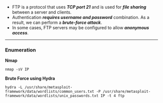 - FTP is a protocol that uses ***TCP port 21*** and is used for ***file sharing*** between a server and clients. 
- Authentication ***requires username and password*** combination. As a result, we can perform a ***brute-force attack***.
- In some cases, FTP servers may be configured to allow ***anonymous access***.

***

### Enumeration
**Nmap**
```
nmap -sV IP
```

**Brute Force using Hydra**
```
hydra -L /usr/share/metasploit-framework/data/wordlists/common_users.txt -P /usr/share/metasploit-framework/data/wordlists/unix_passwords.txt IP -t 4 ftp
```